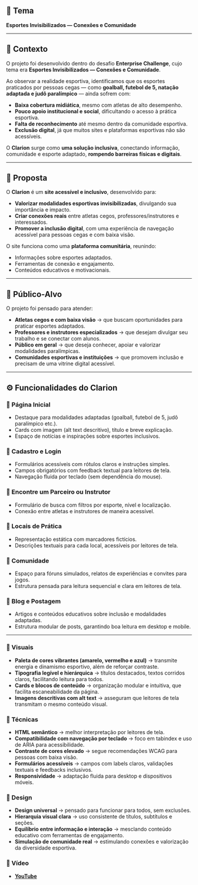 
## 📌 Tema  
**Esportes Invisibilizados — Conexões e Comunidade**  

---

## 📌 Contexto 
O projeto foi desenvolvido dentro do desafio **Enterprise Challenge**, cujo tema era **Esportes
 Invisibilizados — Conexões e Comunidade**.

Ao observar a realidade esportiva, identificamos que os esportes praticados por pessoas cegas — como  **goalball, futebol de 5, natação adaptada e judô paralímpico** — ainda sofrem com:
- **Baixa cobertura midiática**, mesmo com atletas de alto desempenho.  
- **Pouco apoio institucional e social**, dificultando o acesso à prática esportiva.  
- **Falta de reconhecimento** até mesmo dentro da comunidade esportiva.  
- **Exclusão digital**, já que muitos sites e plataformas esportivas não são acessíveis. 

O **Clarion** surge como **uma solução inclusiva**, conectando informação, comunidade e esporte adaptado, **rompendo barreiras físicas e digitais**.

---

## 🎯 Proposta  
O **Clarion** é um **site acessível e inclusivo**, desenvolvido para:
- **Valorizar modalidades esportivas invisibilizadas**, divulgando sua importância e impacto.  
- **Criar conexões reais** entre atletas cegos, professores/instrutores e interessados.  
- **Promover a inclusão digital**, com uma experiência de navegação acessível para pessoas cegas e com baixa visão.  

O site funciona como uma **plataforma comunitária**, reunindo:  
- Informações sobre esportes adaptados.  
- Ferramentas de conexão e engajamento.  
- Conteúdos educativos e motivacionais.  

---

## 👥 Público-Alvo  
O projeto foi pensado para atender:  
- **Atletas cegos e com baixa visão** → que buscam oportunidades para praticar esportes adaptados.  
- **Professores e instrutores especializados** → que desejam divulgar seu trabalho e se conectar com alunos.  
- **Público em geral** → que deseja conhecer, apoiar e valorizar modalidades paralímpicas.  
- **Comunidades esportivas e instituições** → que promovem inclusão e precisam de uma vitrine digital acessível.  

---

## ⚙️ Funcionalidades do Clarion  

### 🔹 Página Inicial  
- Destaque para modalidades adaptadas (goalball, futebol de 5, judô paralímpico etc.).  
- Cards com imagem (alt text descritivo), título e breve explicação.  
- Espaço de notícias e inspirações sobre esportes inclusivos.  

### 🔹 Cadastro e Login  
- Formulários acessíveis com rótulos claros e instruções simples.  
- Campos obrigatórios com feedback textual para leitores de tela.  
- Navegação fluida por teclado (sem dependência do mouse).  

### 🔹 Encontre um Parceiro ou Instrutor  
- Formulário de busca com filtros por esporte, nível e localização.  
- Conexão entre atletas e instrutores de maneira acessível. 

### 🔹 Locais de Prática  
- Representação estática com marcadores fictícios.  
- Descrições textuais para cada local, acessíveis por leitores de tela. 

### 🔹 Comunidade  
- Espaço para fóruns simulados, relatos de experiências e convites para jogos.  
- Estrutura pensada para leitura sequencial e clara em leitores de tela.  

### 🔹 Blog e Postagem  
- Artigos e conteúdos educativos sobre inclusão e modalidades adaptadas.  
- Estrutura modular de posts, garantindo boa leitura em desktop e mobile.  

---

### 📌 Visuais  
- **Paleta de cores vibrantes (amarelo, vermelho e azul)** → transmite energia e dinamismo esportivo, além de reforçar contraste.  
- **Tipografia legível e hierárquica** → títulos destacados, textos corridos claros, facilitando leitura para todos.  
- **Cards e blocos de conteúdo** → organização modular e intuitiva, que facilita escaneabilidade da página.  
- **Imagens descritivas com alt text** → asseguram que leitores de tela transmitam o mesmo conteúdo visual.  

### 📌 Técnicas  
- **HTML semântico** → melhor interpretação por leitores de tela.  
- **Compatibilidade com navegação por teclado** → foco em tabindex e uso de ARIA para acessibilidade.  
- **Contraste de cores elevado** → segue recomendações WCAG para pessoas com baixa visão.  
- **Formulários acessíveis** → campos com labels claros, validações textuais e feedbacks inclusivos.  
- **Responsividade** → adaptação fluida para desktop e dispositivos móveis.  

### 📌 Design  
- **Design universal** → pensado para funcionar para todos, sem exclusões.  
- **Hierarquia visual clara** → uso consistente de títulos, subtítulos e seções.  
- **Equilíbrio entre informação e interação** → mesclando conteúdo educativo com ferramentas de engajamento.  
- **Simulação de comunidade real** → estimulando conexões e valorização da diversidade esportiva.  

### 📌 Vídeo  
- [**YouTube**](https://youtu.be/w4JQY7GEiP4)